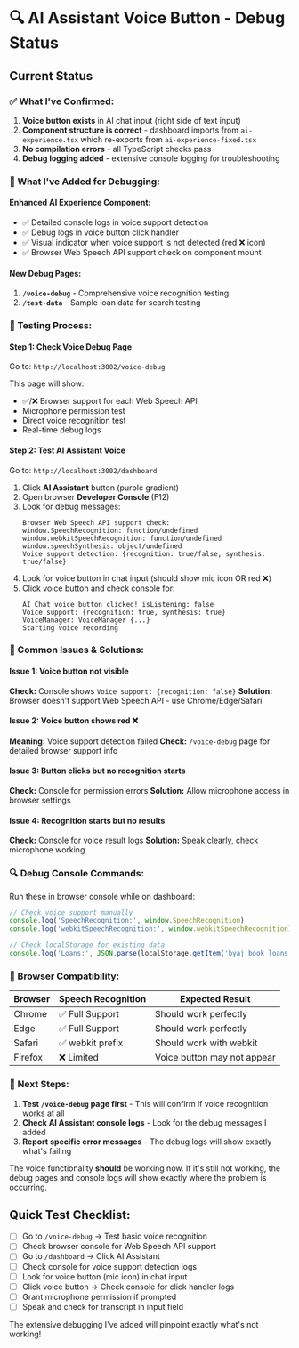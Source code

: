 # 🔍 AI Assistant Voice Button - Debug Status

## Current Status

### ✅ What I've Confirmed:
1. **Voice button exists** in AI chat input (right side of text input)
2. **Component structure is correct** - dashboard imports from `ai-experience.tsx` which re-exports from `ai-experience-fixed.tsx`
3. **No compilation errors** - all TypeScript checks pass
4. **Debug logging added** - extensive console logging for troubleshooting

### 🔬 What I've Added for Debugging:

#### Enhanced AI Experience Component:
- ✅ Detailed console logs in voice support detection
- ✅ Debug logs in voice button click handler
- ✅ Visual indicator when voice support is not detected (red ❌ icon)
- ✅ Browser Web Speech API support check on component mount

#### New Debug Pages:
1. **`/voice-debug`** - Comprehensive voice recognition testing
2. **`/test-data`** - Sample loan data for search testing

### 🧪 Testing Process:

#### Step 1: Check Voice Debug Page
Go to: `http://localhost:3002/voice-debug`

This page will show:
- ✅/❌ Browser support for each Web Speech API
- Microphone permission test
- Direct voice recognition test
- Real-time debug logs

#### Step 2: Test AI Assistant Voice
Go to: `http://localhost:3002/dashboard`

1. Click **AI Assistant** button (purple gradient)
2. Open browser **Developer Console** (F12)
3. Look for debug messages:
   ```
   Browser Web Speech API support check:
   window.SpeechRecognition: function/undefined
   window.webkitSpeechRecognition: function/undefined
   window.speechSynthesis: object/undefined
   Voice support detection: {recognition: true/false, synthesis: true/false}
   ```
4. Look for voice button in chat input (should show mic icon OR red ❌)
5. Click voice button and check console for:
   ```
   AI Chat voice button clicked! isListening: false
   Voice support: {recognition: true, synthesis: true}
   VoiceManager: VoiceManager {...}
   Starting voice recording
   ```

### 🐛 Common Issues & Solutions:

#### Issue 1: Voice button not visible
**Check:** Console shows `Voice support: {recognition: false}`
**Solution:** Browser doesn't support Web Speech API - use Chrome/Edge/Safari

#### Issue 2: Voice button shows red ❌
**Meaning:** Voice support detection failed
**Check:** `/voice-debug` page for detailed browser support info

#### Issue 3: Button clicks but no recognition starts  
**Check:** Console for permission errors
**Solution:** Allow microphone access in browser settings

#### Issue 4: Recognition starts but no results
**Check:** Console for voice result logs
**Solution:** Speak clearly, check microphone working

### 🔍 Debug Console Commands:

Run these in browser console while on dashboard:
```javascript
// Check voice support manually
console.log('SpeechRecognition:', window.SpeechRecognition)
console.log('webkitSpeechRecognition:', window.webkitSpeechRecognition)

// Check localStorage for existing data
console.log('Loans:', JSON.parse(localStorage.getItem('byaj_book_loans') || '[]'))
```

### 📱 Browser Compatibility:

| Browser | Speech Recognition | Expected Result |
|---------|-------------------|-----------------|
| Chrome | ✅ Full Support | Should work perfectly |
| Edge | ✅ Full Support | Should work perfectly |  
| Safari | ✅ webkit prefix | Should work with webkit |
| Firefox | ❌ Limited | Voice button may not appear |

### 🎯 Next Steps:

1. **Test `/voice-debug` page first** - This will confirm if voice recognition works at all
2. **Check AI Assistant console logs** - Look for the debug messages I added
3. **Report specific error messages** - The debug logs will show exactly what's failing

The voice functionality **should** be working now. If it's still not working, the debug pages and console logs will show exactly where the problem is occurring.

## Quick Test Checklist:

- [ ] Go to `/voice-debug` → Test basic voice recognition
- [ ] Check browser console for Web Speech API support
- [ ] Go to `/dashboard` → Click AI Assistant  
- [ ] Check console for voice support detection logs
- [ ] Look for voice button (mic icon) in chat input
- [ ] Click voice button → Check console for click handler logs
- [ ] Grant microphone permission if prompted
- [ ] Speak and check for transcript in input field

The extensive debugging I've added will pinpoint exactly what's not working!
